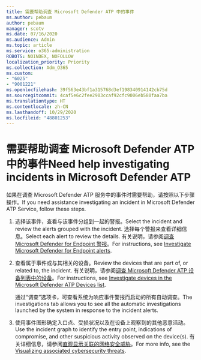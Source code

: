 ```yaml
---
title: 需要帮助调查 Microsoft Defender ATP 中的事件
ms.author: pebaum
author: pebaum
manager: scotv
ms.date: 07/16/2020
ms.audience: Admin
ms.topic: article
ms.service: o365-administration
ROBOTS: NOINDEX, NOFOLLOW
localization_priority: Priority
ms.collection: Adm_O365
ms.custom:
- "6025"
- "9001221"
ms.openlocfilehash: 39f563e43bf1a315768d3ef198340914142cb75d
ms.sourcegitcommit: 4caf5e6c2fee2903ccaf92cfc9006eb580faa7ba
ms.translationtype: HT
ms.contentlocale: zh-CN
ms.lasthandoff: 10/29/2020
ms.locfileid: "48801253"
---
```

# <a name="need-help-investigating-incidents-in-microsoft-defender-atp"></a><span data-ttu-id="fc757-102">需要帮助调查 Microsoft Defender ATP 中的事件</span><span class="sxs-lookup"><span data-stu-id="fc757-102">Need help investigating incidents in Microsoft Defender ATP</span></span>

<span data-ttu-id="fc757-103">如果在调查 Microsoft Defender ATP 服务中的事件时需要帮助，请按照以下步骤操作。</span><span class="sxs-lookup"><span data-stu-id="fc757-103">If you need assistance investigating an incident in Microsoft Defender ATP Service, follow these steps.</span></span>

1. <span data-ttu-id="fc757-104">选择该事件，查看与该事件分组到一起的警报。</span><span class="sxs-lookup"><span data-stu-id="fc757-104">Select the incident and review the alerts grouped with the incident.</span></span> <span data-ttu-id="fc757-105">选择每个警报来查看详细信息。</span><span class="sxs-lookup"><span data-stu-id="fc757-105">Select each alert to review the details.</span></span> <span data-ttu-id="fc757-106">有关说明，请参阅[调查 Microsoft Defender for Endpoint 警报](https://docs.microsoft.com/windows/security/threat-protection/microsoft-defender-atp/investigate-alerts)。</span><span class="sxs-lookup"><span data-stu-id="fc757-106">For instructions, see [Investigate Microsoft Defender for Endpoint alerts](https://docs.microsoft.com/windows/security/threat-protection/microsoft-defender-atp/investigate-alerts).</span></span>
2. <span data-ttu-id="fc757-107">查看属于事件或与其相关的设备。</span><span class="sxs-lookup"><span data-stu-id="fc757-107">Review the devices that are part of, or related to, the incident.</span></span> <span data-ttu-id="fc757-108">有关说明，请参阅[调查 Microsoft Defender ATP 设备列表中的设备](https://docs.microsoft.com/windows/security/threat-protection/microsoft-defender-atp/investigate-machines)。</span><span class="sxs-lookup"><span data-stu-id="fc757-108">For instructions, see [Investigate devices in the Microsoft Defender ATP Devices list](https://docs.microsoft.com/windows/security/threat-protection/microsoft-defender-atp/investigate-machines).</span></span><br/>
 
    <span data-ttu-id="fc757-109">通过“调查”选项卡，可查看系统为响应事件警报而启动的所有自动调查。</span><span class="sxs-lookup"><span data-stu-id="fc757-109">The investigations tab allows you to see all the automatic investigations launched by the system in response to the incident alerts.</span></span>
3. <span data-ttu-id="fc757-110">使用事件图形确定入口点、受损状况以及在设备上观察到的其他恶意活动。</span><span class="sxs-lookup"><span data-stu-id="fc757-110">Use the incident graph to identify the entry point, indications of compromise, and other suspicious activity observed on the device(s).</span></span> <span data-ttu-id="fc757-111">有关详细信息，请参阅[直观显示关联的网络安全威胁](https://docs.microsoft.com/windows/security/threat-protection/microsoft-defender-atp/investigate-incidents#visualizing-associated-cybersecurity-threats)。</span><span class="sxs-lookup"><span data-stu-id="fc757-111">For more info, see the [Visualizing associated cybersecurity threats](https://docs.microsoft.com/windows/security/threat-protection/microsoft-defender-atp/investigate-incidents#visualizing-associated-cybersecurity-threats).</span></span>  